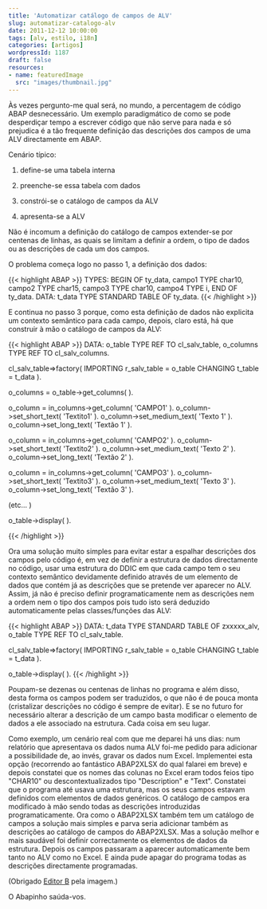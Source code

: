 ```yaml
---
title: 'Automatizar catálogo de campos de ALV'
slug: automatizar-catalogo-alv
date: 2011-12-12 10:00:00
tags: [alv, estilo, i18n]
categories: [artigos]
wordpressId: 1187
draft: false
resources:
- name: featuredImage
  src: "images/thumbnail.jpg"
---
```

Às vezes pergunto-me qual será, no mundo, a percentagem de código ABAP desnecessário. Um exemplo paradigmático de como se pode desperdiçar tempo a escrever código que não serve para nada e só prejudica é a tão frequente definição das descrições dos campos de uma ALV directamente em ABAP.

<!--more-->

Cenário típico:

  1. define-se uma tabela interna

  2. preenche-se essa tabela com dados

  3. constrói-se o catálogo de campos da ALV

  4. apresenta-se a ALV

Não é incomum a definição do catálogo de campos extender-se por centenas de linhas, as quais se limitam a definir a ordem, o tipo de dados ou as descrições de cada um dos campos.

O problema começa logo no passo 1, a definição dos dados:


{{< highlight ABAP >}}
TYPES: BEGIN OF ty_data,
             campo1 TYPE char10,
             campo2 TYPE char15,
             campo3 TYPE char10,
             campo4 TYPE i,
          END OF ty_data.
DATA: t_data TYPE STANDARD TABLE OF ty_data.
{{< /highlight >}}

E continua no passo 3 porque, como esta definição de dados não explicita um contexto semântico para cada campo, depois, claro está, há que construir à mão o catálogo de campos da ALV:


{{< highlight ABAP >}}
DATA: o_table TYPE REF TO cl_salv_table,
          o_columns       TYPE REF TO cl_salv_columns.

cl_salv_table=>factory(
  IMPORTING
    r_salv_table = o_table
  CHANGING
    t_table      = t_data ).

o_columns = o_table->get_columns( ).

o_column = in_columns->get_column( 'CAMPO1' ).
o_column->set_short_text(  'Textito1' ).
o_column->set_medium_text( 'Texto 1' ).
o_column->set_long_text(   'Textão 1' ).

o_column = in_columns->get_column( 'CAMPO2' ).
o_column->set_short_text(  'Textito2' ).
o_column->set_medium_text( 'Texto 2' ).
o_column->set_long_text(   'Textão 2' ).

o_column = in_columns->get_column( 'CAMPO3' ).
o_column->set_short_text(  'Textito3' ).
o_column->set_medium_text( 'Texto 3' ).
o_column->set_long_text(   'Textão 3' ).

(etc... )

o_table->display( ).

{{< /highlight >}}

Ora uma solução muito simples para evitar estar a espalhar descrições dos campos pelo código é, em vez de definir a estrutura de dados directamente no código, usar uma estrutura do DDIC em que cada campo tem o seu contexto semântico devidamente definido através de um elemento de dados que contém já as descrições que se pretende ver aparecer no ALV. Assim, já não é preciso definir programaticamente nem as descrições nem a ordem nem o tipo dos campos pois tudo isto será deduzido automaticamente pelas classes/funções das ALV:


{{< highlight ABAP >}}
DATA: t_data TYPE STANDARD TABLE OF zxxxxx_alv,
          o_table TYPE REF TO cl_salv_table.

cl_salv_table=>factory(
  IMPORTING
    r_salv_table = o_table
  CHANGING
    t_table      = t_data ).

o_table->display( ).
{{< /highlight >}}

Poupam-se dezenas ou centenas de linhas no programa e além disso, desta forma os campos podem ser traduzidos, o que não é de pouca monta (cristalizar descrições no código é sempre de evitar). E se no futuro for necessário alterar a descrição de um campo basta modificar o elemento de dados a ele associado na estrutura. Cada coisa em seu lugar.

Como exemplo, um cenário real com que me deparei há uns dias: num relatório que apresentava os dados numa ALV foi-me pedido para adicionar a possibilidade de, ao invés, gravar os dados num Excel. Implementei esta opção (recorrendo ao fantástico ABAP2XLSX do qual falarei em breve) e depois constatei que os nomes das colunas no Excel eram todos feios tipo "CHAR10" ou descontextualizados tipo "Description" e "Text". Constatei que o programa até usava uma estrutura, mas os seus campos estavam definidos com elementos de dados genéricos. O catálogo de campos era modificado à mão sendo todas as descrições introduzidas programaticamente. Ora como o ABAP2XLSX também tem um catálogo de campos a solução mais simples e parva seria adicionar também as descrições ao catálogo de campos do ABAP2XLSX. Mas a solução melhor e mais saudável foi definir correctamente os elementos de dados da estrutura. Depois os campos passaram a aparecer automaticamente bem tanto no ALV como no Excel. E ainda pude apagar do programa todas as descrições directamente programadas.

(Obrigado [Editor B][1] pela imagem.)

O Abapinho saúda-vos.

   [1]: http://www.flickr.com/photos/editor/172690560/
